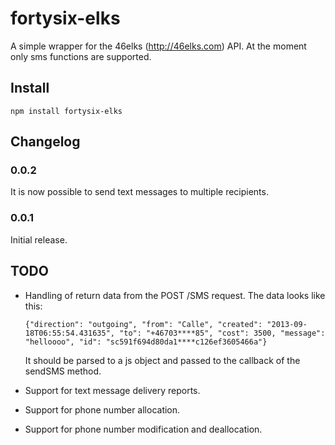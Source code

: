 fortysix-elks
=============

A simple wrapper for the 46elks (http://46elks.com) API. At the moment only sms
functions are supported.

Install
-------
```
npm install fortysix-elks
```

Changelog
---------
### 0.0.2
It is now possible to send text messages to multiple recipients.

### 0.0.1
Initial release.

TODO
----
* Handling of return data from the POST /SMS request. The data looks like this:
  ```
  {"direction": "outgoing", "from": "Calle", "created": "2013-09-18T06:55:54.431635", "to": "+46703****85", "cost": 3500, "message": "helloooo", "id": "sc591f694d80da1****c126ef3605466a"}
  ```
  It should be parsed to a js object and passed to the callback of the sendSMS
  method.

* Support for text message delivery reports.

* Support for phone number allocation.

* Support for phone number modification and deallocation.